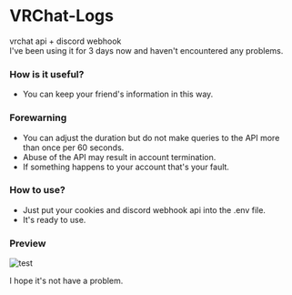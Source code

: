 # VRChat-Logs
vrchat api + discord webhook <br>
I've been using it for 3 days now and haven't encountered any problems.

### How is it useful?
- You can keep your friend's information in this way.

### **Forewarning**
- You can adjust the duration but do not make queries to the API more than once per 60 seconds.
- Abuse of the API may result in account termination.
- If something happens to your account that's your fault.

### How to use?
- Just put your cookies and discord webhook api into the .env file.
- It's ready to use.

### Preview

![test](https://cdn.discordapp.com/attachments/963988268943310869/967988738233868358/unknown.png)

I hope it's not have a problem.
